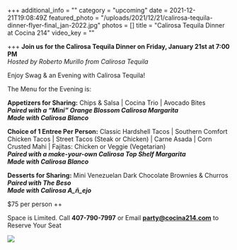 +++
additional_info = ""
category = "upcoming"
date = 2021-12-21T19:08:49Z
featured_photo = "/uploads/2021/12/21/calirosa-tequila-dinner-flyer-final_jan-2022.jpg"
photos = []
title = "Calirosa Tequila Dinner at Cocina 214"
video_key = ""

+++
**Join us for the Calirosa Tequila Dinner on Friday, January 21st at 7:00 PM**  
_Hosted by Roberto Murillo from Calirosa Tequila_

Enjoy Swag & an Evening with Calirosa Tequila!

The Menu for the Evening is:

**Appetizers for Sharing:** Chips & Salsa | Cocina Trio | Avocado Bites  
**_Paired with a “Mini” Orange Blossom Calirosa Margarita  
Made with Calirosa Blanco_**

**Choice of 1 Entree Per Person:** Classic Hardshell Tacos | Southern Comfort Chicken Tacos | Street Tacos (Steak or Chicken) | Carne Asada | Corn Crusted Mahi | Fajitas: Chicken or Veggie (Vegetarian)  
**_Paired with a make-your-own Calirosa Top Shelf Margarita  
Made with Calirosa Blanco_**

**Desserts for Sharing:** Mini Venezuelan Dark Chocolate Brownies & Churros  
**_Paired with The Beso  
Made with Calirosa A_ñ_ejo_**

$75 per person ++

Space is Limited. Call **407-790-7997** or Email **party@cocina214.com** to Reserve Your Seat

![](/uploads/2021/12/21/calirosa-tequila-dinner-flyer-final_jan-2022.jpg)